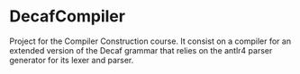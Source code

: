 # DecafCompiler
Project for the Compiler Construction course. It consist on a compiler for an extended version of the Decaf grammar that relies on the antlr4 parser generator for its lexer and parser.
